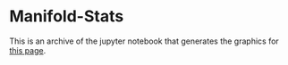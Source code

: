 # Manifold-Stats
This is an archive of the jupyter notebook that generates the graphics for [this page](https://wasabipesto.com/jupyter/manifold/).
